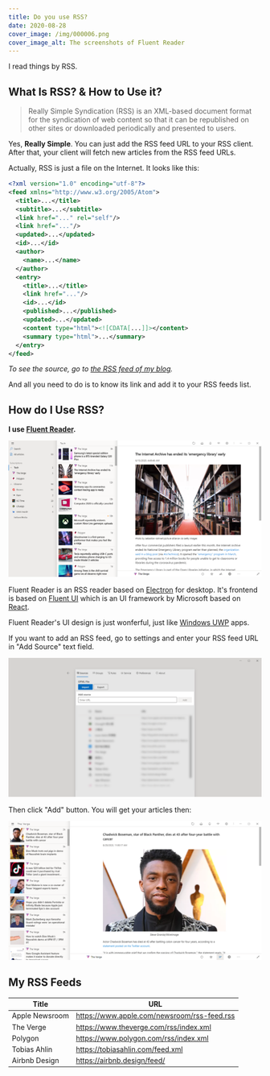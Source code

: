 ```yaml
---
title: Do you use RSS?
date: 2020-08-28
cover_image: /img/000006.png
cover_image_alt: The screenshots of Fluent Reader
---
```


I read things by RSS.

<!-- more -->

## What Is RSS? & How to Use it?

> Really Simple Syndication (RSS) is an XML-based document format for the syndication of web content so that it can be republished on other sites or downloaded periodically and presented to users.

Yes, **Really Simple**. You can just add the RSS feed URL to your RSS client. After that, your client will fetch new articles from the RSS feed URLs.

Actually, RSS is just a file on the Internet. It looks like this:

```xml
<?xml version="1.0" encoding="utf-8"?>
<feed xmlns="http://www.w3.org/2005/Atom">
  <title>...</title>
  <subtitle>...</subtitle>
  <link href="..." rel="self"/>
  <link href="..."/>
  <updated>...</updated>
  <id>...</id>
  <author>
    <name>...</name>
  </author>
  <entry>
    <title>...</title>
    <link href="..."/>
    <id>...</id>
    <published>...</published>
    <updated>...</updated>
    <content type="html"><![CDATA[...]]></content>
    <summary type="html">...</summary>
  </entry>
</feed>
```

_To see the source, go to [the RSS feed of my blog](/atom.xml)._

And all you need to do is to know its link and add it to your RSS feeds list.

## How do I Use RSS?

**I use [Fluent Reader](https://hyliu.me/fluent-reader/).**

<div class="block-large"><img src="/img/000008.png" alt="A screenshot of the Fluent Reader"></div>

Fluent Reader is an RSS reader based on [Electron](https://www.electronjs.org/) for desktop. It's frontend is based on [Fluent UI](https://github.com/microsoft/fluentui) which is an UI framework by Microsoft based on [React](https://reactjs.org/).

Fluent Reader's UI design is just wonferful, just like [Windows UWP](https://docs.microsoft.com/en-us/windows/uwp/) apps.

If you want to add an RSS feed, go to settings and enter your RSS feed URL in "Add Source" text field.

<div class="block-large"><img src="/img/000010.png" alt="A screenshot of the settings page"></div>

Then click "Add" button. You will get your articles then:

<div class="block-large"><img src="/img/000011.png" alt="A screenshot of what you will get then"></div>

## My RSS Feeds

| Title | URL |
| --- | --- |
| Apple Newsroom | https://www.apple.com/newsroom/rss-feed.rss |
| The Verge | https://www.theverge.com/rss/index.xml |
| Polygon | https://www.polygon.com/rss/index.xml |
| Tobias Ahlin | https://tobiasahlin.com/feed.xml |
| Airbnb Design | https://airbnb.design/feed/ |
